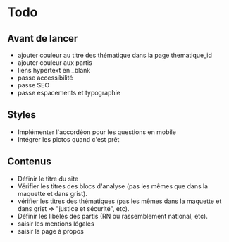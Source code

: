 # Todo

## Avant de lancer

- ajouter couleur au titre des thématique dans la page thematique_id
- ajouter couleur aux partis
- liens hypertext en _blank
- passe accessibilité
- passe SEO
- passe espacements et typographie

## Styles

- Implémenter l'accordéon pour les questions en mobile
- Intégrer les pictos quand c'est prêt

## Contenus

- Définir le titre du site
- Vérifier les titres des blocs d'analyse (pas les mêmes que dans la maquette et dans grist).
- vérifier les titres des thématiques (pas les mêmes dans la maquette et dans grist => "justice et sécurité", etc).
- Définir les libelés des partis (RN ou rassemblement national, etc).
- saisir les mentions légales
- saisir la page à propos
